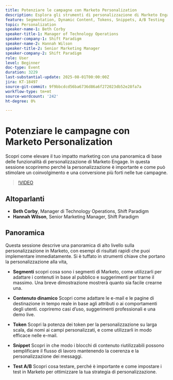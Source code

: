 ```yaml
---
title: Potenziare le campagne con Marketo Personalization
description: Esplora gli strumenti di personalizzazione di Marketo Engage (segmenti, contenuti dinamici, token, snippet e test A/B) per aumentare il coinvolgimento e scalare facilmente le campagne personalizzate.
feature: Segmentation, Dynamic Content, Tokens, Snippets, A/B Testing
topic: Personalization
speaker-name-1: Beth Corby
speaker-title-1: Manager of Technology Operations
speaker-company-1: Shift Paradigm
speaker-name-2: Hannah Wilson
speaker-title-2: Senior Marketing Manager
speaker-company-2: Shift Paradigm
role: User
level: Beginner
doc-type: Event
duration: 3229
last-substantial-update: 2025-08-01T00:00:00Z
jira: KT-18497
source-git-commit: 9f9bbcdcd56ba6736d86a6f272023db52e28fa7a
workflow-type: tm+mt
source-wordcount: '242'
ht-degree: 0%

---
```



# Potenziare le campagne con Marketo Personalization

Scopri come elevare il tuo impatto marketing con una panoramica di base delle funzionalità di personalizzazione di Marketo Engage. In questa sessione scopriremo perché la personalizzazione è importante e come può stimolare un coinvolgimento e una conversione più forti nelle tue campagne.

>[!VIDEO](https://video.tv.adobe.com/v/3464791/?learn=on&enablevpops)

## Altoparlanti

* **Beth Corby**, Manager di Technology Operations, Shift Paradigm
* **Hannah Wilson**, Senior Marketing Manager, Shift Paradigm

## Panoramica

Questa sessione descrive una panoramica di alto livello sulla personalizzazione in Marketo, con esempi di risultati rapidi che puoi implementare immediatamente. Si è tuffato in strumenti chiave che portano la personalizzazione alla vita,

* **Segmenti** scopri cosa sono i segmenti di Marketo, come utilizzarli per adattare i contenuti in base al pubblico e suggerimenti per trarne il massimo. Una breve dimostrazione mostrerà quanto sia facile crearne una.

* **Contenuto dinamico** Scopri come adattare le e-mail e le pagine di destinazione in tempo reale in base agli attributi o ai comportamenti degli utenti. copriremo casi d’uso, suggerimenti professionali e una demo live.

* **Token** Scopri la potenza dei token per la personalizzazione su larga scala, dai nomi ai campi personalizzati, e come utilizzarli in modo efficace nelle e-mail.

* **Snippet** Scopri in che modo i blocchi di contenuto riutilizzabili possono semplificare il flusso di lavoro mantenendo la coerenza e la personalizzazione dei messaggi.

* **Test A/B** Scopri cosa testare, perché è importante e come impostare i test in Marketo per ottimizzare la tua strategia di personalizzazione.